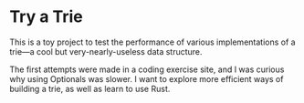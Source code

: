# Try a Trie

This is a toy project to test the performance of various implementations of a trie—a cool but very-nearly-useless data structure.

The first attempts were made in a coding exercise site, and I was curious why using Optionals was slower.
I want to explore more efficient ways of building a trie, as well as learn to use Rust.
